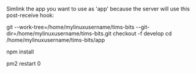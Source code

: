 Simlink the app you want to use as 'app' because the server will
use this post-receive hook:

git --work-tree=/home/mylinuxusername/tims-bits 
--git-dir=/home/mylinuxusername/tims-bits.git checkout -f develop
cd /home/mylinuxusername/tims-bits/app

npm install

pm2 restart 0